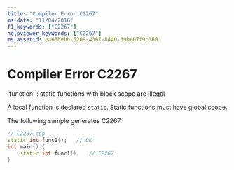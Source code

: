 ```yaml
---
title: "Compiler Error C2267"
ms.date: "11/04/2016"
f1_keywords: ["C2267"]
helpviewer_keywords: ["C2267"]
ms.assetid: ea63bebb-6208-4367-8440-39be07f9c360
---
```

# Compiler Error C2267

'function' : static functions with block scope are illegal

A local function is declared `static`. Static functions must have global scope.

The following sample generates C2267:

```cpp
// C2267.cpp
static int func2();   // OK
int main() {
    static int func1();   // C2267
}
```
